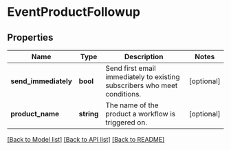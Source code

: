 # EventProductFollowup

## Properties
Name | Type | Description | Notes
------------ | ------------- | ------------- | -------------
**send_immediately** | **bool** | Send first email immediately to existing subscribers who meet conditions. | [optional] 
**product_name** | **string** | The name of the product a workflow is triggered on. | [optional] 

[[Back to Model list]](../README.md#documentation-for-models) [[Back to API list]](../README.md#documentation-for-api-endpoints) [[Back to README]](../README.md)


